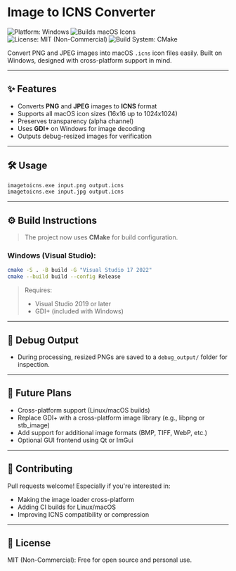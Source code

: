 # Image to ICNS Converter

![Platform: Windows](https://img.shields.io/badge/platform-Windows-blue)
![Builds macOS Icons](https://img.shields.io/badge/outputs-ICNS%20(macOS)-brightgreen)
![License: MIT (Non-Commercial)](https://img.shields.io/badge/license-MIT--NC-yellow)
![Build System: CMake](https://img.shields.io/badge/build-CMake-informational)

Convert PNG and JPEG images into macOS `.icns` icon files easily. Built on Windows, designed with cross-platform support in mind.

---

## ✨ Features

- Converts **PNG** and **JPEG** images to **ICNS** format
- Supports all macOS icon sizes (16x16 up to 1024x1024)
- Preserves transparency (alpha channel)
- Uses **GDI+** on Windows for image decoding
- Outputs debug-resized images for verification

---

## 🛠️ Usage

```bash
imagetoicns.exe input.png output.icns
imagetoicns.exe input.jpg output.icns
```

---

## ⚙️ Build Instructions

> The project now uses **CMake** for build configuration.

### Windows (Visual Studio):

```bash
cmake -S . -B build -G "Visual Studio 17 2022"
cmake --build build --config Release
```

> Requires:
> - Visual Studio 2019 or later
> - GDI+ (included with Windows)

---

## 📁 Debug Output

- During processing, resized PNGs are saved to a `debug_output/` folder for inspection.

---

## 🔭 Future Plans

- Cross-platform support (Linux/macOS builds)
- Replace GDI+ with a cross-platform image library (e.g., libpng or stb_image)
- Add support for additional image formats (BMP, TIFF, WebP, etc.)
- Optional GUI frontend using Qt or ImGui

---

## 🤝 Contributing

Pull requests welcome! Especially if you're interested in:
- Making the image loader cross-platform
- Adding CI builds for Linux/macOS
- Improving ICNS compatibility or compression

---

## 📄 License

MIT (Non-Commercial): Free for open source and personal use.
